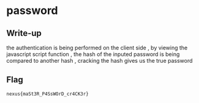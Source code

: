 # password

## Write-up

the authentication is being performed on the client side , by viewing the javascript script function , the hash of the inputed password is being compared to another hash , cracking the hash
gives us the true password  

## Flag

`nexus{maSt3R_P4SsWOrD_cr4CK3r}`
